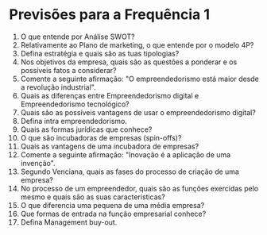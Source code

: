 # Previsões para a Frequência 1

1. O que entende por Análise SWOT?
2. Relativamente ao Plano de marketing, o que entende por o modelo 4P?
3. Defina estratégia e quais são as tuas tipologias?
4. Nos objetivos da empresa, quais são as questões a ponderar e os possíveis fatos a considerar?
5. Comente a seguinte afirmação: "O empreendedorismo está maior desde a revolução industrial".
6. Quais as diferenças entre Empreendedorismo digital e Empreendedorismo tecnológico?
7. Quais são as possíveis vantagens de usar o empreendedorismo digital?
8. Defina intra empreendedorismo.
9. Quais as formas jurídicas que conhece?
10. O que são incubadoras de empresas (spin-offs)?
11. Quais as vantagens de uma incubadora de empresas?
12. Comente a seguinte afirmação: "Inovação é a aplicação de uma invenção".
13. Segundo Venciana, quais as fases do processo de criação de uma empresa?
14. No processo de um empreendedor, quais são as funções exercidas pelo mesmo e quais são as suas características?
15. O que diferencia uma pequena de uma média empresa?
16. Que formas de entrada na função empresarial conhece?
17. Defina Management buy-out.